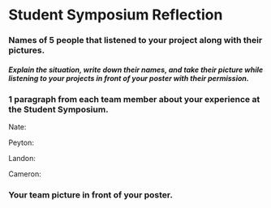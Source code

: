# Student Symposium Reflection

### Names of 5 people that listened to your project along with their pictures.
##### Explain the situation, write down their names, and take their picture while listening to your projects in front of your poster with their permission.
    
### 1 paragraph from each team member about your experience at the Student Symposium.


Nate:

Peyton: 

Landon: 

Cameron:
    
### Your team picture in front of your poster.
